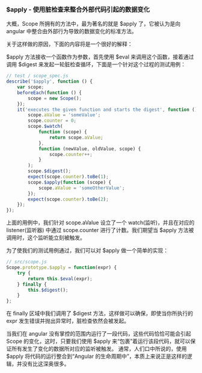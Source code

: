 ### $apply - 使用脏检查来整合外部代码引起的数据变化
大概，Scope 所拥有的方法中，最为著名的就是 $apply 了，它被认为是向 angular 中整合由外部行为导致的数据变化的标准方法。

关于这样做的原因，下面的内容将是一个很好的解释：

$apply 方法接收一个函数作为参数，首先使用 $eval 来调用这个函数，接着通过调用 $digest 来发起一轮脏检查循环，下面是一个针对这个过程的测试用例：

```js
// test / scope_spec.js
describe('$apply', function () {
    var scope;
    beforeEach(function () {
        scope = new Scope();
    });
    it('executes the given function and starts the digest', function () {
        scope.aValue = 'someValue';
        scope.counter = 0;
        scope.$watch(
            function (scope) {
                return scope.aValue;
            },
            function (newValue, oldValue, scope) {
                scope.counter++;
            }
        );
        scope.$digest();
        expect(scope.counter).toBe(1);
        scope.$apply(function (scope) {
            scope.aValue = 'someOtherValue';
        });
        expect(scope.counter).toBe(2);
    });
});
```
上面的用例中，我们针对 scope.aValue 设立了一个 watch(监听)，并且在对应的 listener(监听器) 中通过 scope.counter 进行了计数。我们期望当 $apply 方法被调用时，这个监听能立刻被触发。

为了使我们的测试用例通过，我们可以对 $apply 做一个简单的实现：

```js
// src/scope.js
Scope.prototype.$apply = function(expr) {
    try {
        return this.$eval(expr);
    } finally {
        this.$digest();
    }
};
```
在 finally 区域中我们调用了 $digest 方法，这样做可以确保，即使当你所执行的 expr 发生错误并抛出异常时，脏检查依然会被发起。

当我们在 angular 没有掌控的范围内运行了一段代码，这些代码恰恰可能会引起 Scope 的变化，这时，只要我们使用 $apply 来“包裹”着运行该段代码，就可以保证所有发生了变化的数据所对应的监听被触发。
通常，人们口中所说的，使用 $apply 将代码的运行整合到“Angular 的生命周期中”，本质上来说正是这样的逻辑，并没有比这深奥很多。
